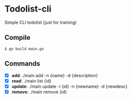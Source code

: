 # Todolist-cli
Simple CLI todolist (just for training)

## Compile
```
$ go build main.go
```

## Commands
- [x] **add**: ./main add -n {name} -d {description}
- [x] **read**: ./main list {id}
- [x] **update**: ./main update -i {id} -n {newname} -d {newdesc}
- [x] **remove**: ./main remove {id}
